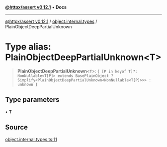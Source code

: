 [**@httpx/assert v0.12.1**](../../README.md) • **Docs**

***

[@httpx/assert v0.12.1](../../README.md) / [object.internal.types](../README.md) / PlainObjectDeepPartialUnknown

# Type alias: PlainObjectDeepPartialUnknown\<T\>

> **PlainObjectDeepPartialUnknown**\<`T`\>: `{ [P in keyof T]?: NonNullable<T[P]> extends BasePlainObject ? Simplify<PlainObjectDeepPartialUnknown<NonNullable<T[P]>>> : unknown }`

## Type parameters

• **T**

## Source

[object.internal.types.ts:11](https://github.com/belgattitude/httpx/blob/9af23c30700a45e9eb95108b7ac53f133f16092b/packages/assert/src/object.internal.types.ts#L11)
